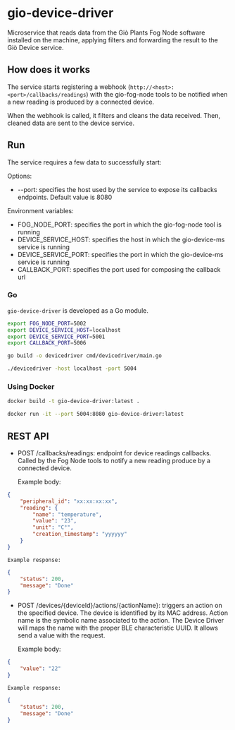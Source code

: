 # gio-device-driver
Microservice that reads data from the Giò Plants Fog Node software installed on the machine, applying filters and
forwarding the result to the Giò Device service.

## How does it works

The service starts registering a webhook (`http://<host>:<port>/callbacks/readings`) with the gio-fog-node tools to be notified when a new reading is produced by a connected device.

When the webhook is called, it filters and cleans the data received. Then, cleaned data are sent to the device service.

## Run

The service requires a few data to successfully start:

Options:

- --port: specifies the host used by the service to expose its callbacks endpoints. Default value is 8080

Environment variables:

- FOG_NODE_PORT: specifies the port in which the gio-fog-node tool is running
- DEVICE_SERVICE_HOST: specifies the host in which the gio-device-ms service is running
- DEVICE_SERVICE_PORT: specifies the port in which the gio-device-ms service is running
- CALLBACK_PORT: specifies the port used for composing the callback url

### Go
`gio-device-driver` is developed as a Go module.
```bash
export FOG_NODE_PORT=5002
export DEVICE_SERVICE_HOST=localhost
export DEVICE_SERVICE_PORT=5001
export CALLBACK_PORT=5006

go build -o devicedriver cmd/devicedriver/main.go

./devicedriver -host localhost -port 5004
```

### Using Docker

```bash
docker build -t gio-device-driver:latest .

docker run -it --port 5004:8080 gio-device-driver:latest
```

## REST API

- POST /callbacks/readings: endpoint for device readings callbacks. Called by the Fog Node tools to notify a new reading produce by a connected device.

    Example body:
    
```json
{
    "peripheral_id": "xx:xx:xx:xx",
    "reading": {
        "name": "temperature",
        "value": "23",
        "unit": "C°",
        "creation_timestamp": "yyyyyy"  
    }
}
```

    Example response:
    
```json
{
    "status": 200,
    "message": "Done"
}
```
  
 - POST /devices/{deviceId}/actions/{actionName}: triggers an action on the specified device.
    The device is identified by its MAC address. Action name is the symbolic name associated to the action.
    The Device Driver will maps the name with the proper BLE characteristic UUID.
    It allows send a value with the request.
   
    Example body:
```json
{
    "value": "22"
}
```

    Example response:
    
```json
{
    "status": 200,
    "message": "Done"
}
```